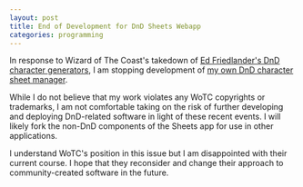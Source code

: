 ```yaml
---
layout: post
title: End of Development for DnD Sheets Webapp
categories: programming
---
```


In response to Wizard of The Coast's takedown of [Ed Friedlander's DnD character generators](http://www.pathguy.com/ddnext.htm), I am stopping development of [my own DnD character sheet manager](https://www.github.com/dharmab/sheets).

While I do not believe that my work violates any WoTC copyrights or trademarks, I am not comfortable taking on the risk of further developing and deploying DnD-related software in light of these recent events. I will likely fork the non-DnD components of the Sheets app for use in other applications.

I understand WoTC's position in this issue but I am disappointed with their current course. I hope that they reconsider and change their approach to community-created software in the future.


